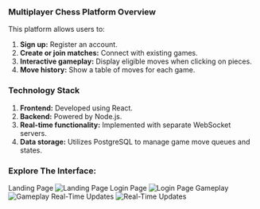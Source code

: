 ### Multiplayer Chess Platform Overview

This platform allows users to:

1. **Sign up:** Register an account.
2. **Create or join matches:** Connect with existing games.
3. **Interactive gameplay:** Display eligible moves when clicking on pieces.
4. **Move history:** Show a table of moves for each game.

### Technology Stack

1. **Frontend:** Developed using React.
2. **Backend:** Powered by Node.js.
3. **Real-time functionality:** Implemented with separate WebSocket servers.
4. **Data storage:** Utilizes PostgreSQL to manage game move queues and states.

### Explore The Interface:

Landing Page
![Landing Page](<Screenshot 2024-07-05 at 6.00.18 PM.png>)
Login Page
![Login Page](<Screenshot 2024-07-05 at 6.00.37 PM.png>)
Gameplay
![Gameplay](<Screenshot 2024-07-05 at 6.02.01 PM.png>)
Real-Time Updates
![Real-Time Updates](<Screenshot 2024-07-05 at 7.06.48 PM.png>)
